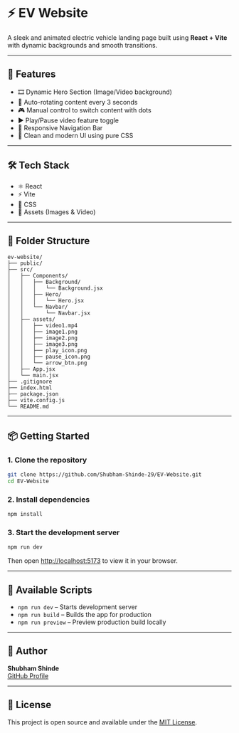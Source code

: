 # ⚡ EV Website

A sleek and animated electric vehicle landing page built using **React + Vite** with dynamic backgrounds and smooth transitions.

---

## 🚀 Features

- 🎞️ Dynamic Hero Section (Image/Video background)
- 🔄 Auto-rotating content every 3 seconds
- 🎮 Manual control to switch content with dots
- ▶️ Play/Pause video feature toggle
- 🧭 Responsive Navigation Bar
- 🎨 Clean and modern UI using pure CSS

---

## 🛠️ Tech Stack

- ⚛️ React
- ⚡ Vite
- 🎨 CSS
- 📁 Assets (Images & Video)

---

## 📁 Folder Structure

```
ev-website/
├── public/
├── src/
│   ├── Components/
│   │   ├── Background/
│   │   │   └── Background.jsx
│   │   ├── Hero/
│   │   │   └── Hero.jsx
│   │   └── Navbar/
│   │       └── Navbar.jsx
│   ├── assets/
│   │   ├── video1.mp4
│   │   ├── image1.png
│   │   ├── image2.png
│   │   ├── image3.png
│   │   ├── play_icon.png
│   │   ├── pause_icon.png
│   │   └── arrow_btn.png
│   ├── App.jsx
│   └── main.jsx
├── .gitignore
├── index.html
├── package.json
├── vite.config.js
└── README.md
```

---

## 📦 Getting Started

### 1. Clone the repository

```bash
git clone https://github.com/Shubham-Shinde-29/EV-Website.git
cd EV-Website
```

### 2. Install dependencies

```bash
npm install
```

### 3. Start the development server

```bash
npm run dev
```

Then open [http://localhost:5173](http://localhost:5173) to view it in your browser.

---

## 🔧 Available Scripts

- `npm run dev` – Starts development server
- `npm run build` – Builds the app for production
- `npm run preview` – Preview production build locally



---

## 🙌 Author

**Shubham Shinde**  
[GitHub Profile](https://github.com/Shubham-Shinde-29)

---

## 📄 License

This project is open source and available under the [MIT License](LICENSE).

